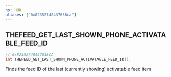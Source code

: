 ```yaml
---
ns: HUD
aliases: ["0x82352748437638ca"]
---
```

## THEFEED_GET_LAST_SHOWN_PHONE_ACTIVATABLE_FEED_ID

```c
// 0x82352748437638CA
int THEFEED_GET_LAST_SHOWN_PHONE_ACTIVATABLE_FEED_ID();
```

Finds the feed ID of the last (currently showing) activatable feed item

